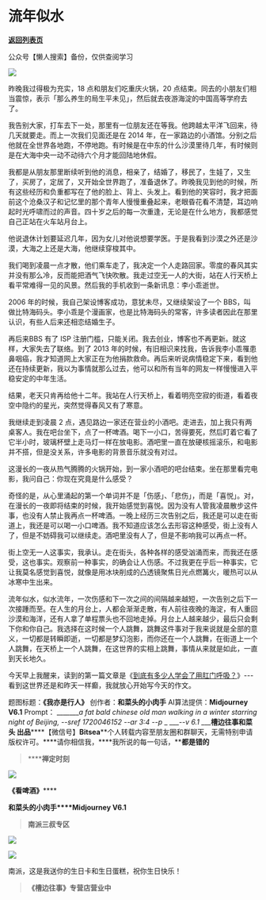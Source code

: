 # 流年似水

[**返回列表页**](/gzh/槽边往事)

公众号【懒人搜索】备份，仅供查阅学习

![](https://mmbiz.qpic.cn/mmbiz_jpg/Ia6gU9JNtkqtLSOSujZZncxc5pTVFhzNHLhIK6XsEqlAZoIOolSkqdyQJJEwLAFPvTkpQxlOdCWOzPyqLSagYg/640?wx_fmt=jpeg&from;=appmsg)

昨晚我过得极为充实，18 点和朋友们吃重庆火锅，20 点结束。同去的小朋友们相当震惊，表示「那么养生的局生平未见」，然后就去夜游海淀的中国高等学府去了。

我告别大家，打车去下一处，那里有一位朋友还在等我。他跨越太平洋飞回来，待几天就要走。而上一次我们见面还是在 2014
年，在一家路边的小酒馆。分别之后他就在全世界各地跑，不停地跑。有时候是在中东的什么沙漠里待几年，有时候则是在大海中央一动不动待六个月才能回陆地休假。

我都是从朋友那里断续听到他的消息，相亲了，结婚了，移民了，生娃了，又生了，买房了，定居了，又开始全世界跑了，准备退休了。昨晚我见到他的时候，所有这些经历和负重都写在了他的脸上、背上、头发上。看到他的笑容时，我才把面前这个沧桑汉子和记忆里的那个青年人慢慢重叠起来，老眼昏花看不清楚，耳边响起时光呼啸而过的声音。四十岁之后的每一次重逢，无论是在什么地方，我都感觉自己正站在火车站月台上。

他说退休计划要延迟几年，因为女儿对他说想要学医。于是我看到沙漠之外还是沙漠，大海之上还是大海，他继续穿梭其中。  

我们喝到凌晨一点才散，他们乘车走了，我决定一个人走路回家。零度的春风其实并没有那么冷，反而能把酒气飞快吹散。我走过空无一人的大街，站在人行天桥上看平常难得一见的风景。然后我的手机收到一条新讯息：李小乖逝世。

2006 年的时候，我自己架设博客成功，意犹未尽，又继续架设了一个
BBS，叫做比特海码头。李小乖是个漫画家，也是比特海码头的常客，许多读者因此在那里认识，有些人后来还相恋结婚生子。

再后来BBS 有了 ISP 注册门槛，只能关闭。我去创业，博客也不再更新。就这样，大家失去了联络。到了 2013
年的时候，有旧相识来找我，告诉我李小乖罹患鼻咽癌，我才知道网上大家正在为他捐款救命。再后来听说病情稳定下来，看到他还在持续更新，我以为事情就那么过去，他可以和所有当年的网友一样慢慢进入平稳安定的中年生活。

结果，老天只肯再给他十二年。我站在人行天桥上，看着明亮空寂的街道，看着夜空中隐约的星光，突然觉得春风又有了寒意。

我继续走到凌晨 2
点，遇见路边一家还在营业的小酒吧。走进去，加上我只有两桌客人。我在吧台坐下，点了一杯啤酒。喝下一小口，苦得要死，然后盯着它看了它半小时，玻璃杯壁上走马灯一样在放电影。酒吧里一直在放硬核摇滚乐，和电影并不搭，但是没关系，许多电影的背景音乐就没有对过。

这漫长的一夜从热气腾腾的火锅开始，到一家小酒吧的吧台结束。坐在那里看完电影，我问自己：你现在究竟是什么感受？

奇怪的是，从心里涌起的第一个单词并不是「伤感」、「悲伤」，而是「喜悦」。对，在漫长的一夜即将结束的时候，我开始感觉到喜悦。因为没有人管我凌晨散步这件事，也没有人禁止我再点一杯啤酒。一晚上经历三次告别之后，我还是可以走在街道上，我还是可以喝一小口啤酒。我不知道应该怎么去形容这种感受，街上没有人了，但是不妨碍我可以继续走。酒吧里没有人了，但是不影响我可以再点一杯。  

街上空无一人这事实，我承认。走在街头，各种各样的感受汹涌而来，而我还在感受，这也事实。观察前一种事实，的确会让人伤感。不过我更在乎后一种事实，它让我莫名感觉到喜悦，就像是用冰块削成的凸透镜聚焦日光点燃篝火，暖热可以从冰寒中生出来。

流年似水，似水流年，一次伤感和下一次之间的间隔越来越短，一次告别之后下一次接踵而至。在人生的月台上，人都会渐渐走散，有人前往夜晚的海淀，有人重回沙漠和海洋，还有人拿了单程票头也不回地走掉。月台上人越来越少，最后只会剩下你和你自己。我选择在这时候一个人跳舞，跳舞这件事对于我来说就是全部的意义，一切都是转瞬即逝，一切都是梦幻泡影，而你还在一个人跳舞，在街道上一个人跳舞，在天桥上一个人跳舞，在这世界的实相上跳舞，事情从来就是如此，一直到天长地久。

今天早上我醒来，读到的第一篇文章是《[到底有多少人学会了用肛门呼吸？](https://mp.weixin.qq.com/s?__biz=MzI2NzIwMTA2NA==&mid=2650394173&idx=1&sn=e20b673528535f62cca93be053c861d7&scene=21#wechat_redirect)》---
看到这世界还是和昨天一样癫，我就放心开始写今天的作文。  

  

题图标题：**《我亦是行人》** 创作者：**和菜头的小肉手** AI算法提供：**Midjourney V6.1** Prompt： ________a
fat bald chinese old man walking in a winter starring night of Beijing, --sref
1720046152 --ar 3:4 --p_ _ ____\--v 6.1_ ___**槽边往事****和菜头
出品**********【微信号】****Bitsea******个人转载内容至朋友圈和群聊天，无需特别申请版权许可。****请你相信我，****我所说的每一句话，****都是错的**

> ******禅定时刻**

![](https://mmbiz.qpic.cn/mmbiz_jpg/Ia6gU9JNtkqtLSOSujZZncxc5pTVFhzNtepiagoJHhx9gq43VSibPQwvzibDCLoLV4kdYy6DMQdTWM7GVVVIebVXQ/640?wx_fmt=jpeg&from;=appmsg)

******《看啤酒**》********

**和菜头的小肉手****Midjourney V6.1**

> **南派三叔专区**

![](https://mmbiz.qpic.cn/mmbiz_jpg/Ia6gU9JNtkqtLSOSujZZncxc5pTVFhzNKU5VlOMInHTIGn1icJ0TW9Xzha0ru6bjde475OSq4OQA8534PIaz6Ng/640?wx_fmt=jpeg&from;=appmsg)

![](https://mmbiz.qpic.cn/mmbiz_jpg/Ia6gU9JNtkqtLSOSujZZncxc5pTVFhzNZ5Hb8KDNIZpKLGeic8vwNSHCC3A0Er2RQ4EZIc0yFmnudTNUHdblr3w/640?wx_fmt=jpeg&from;=appmsg)

南派，这是我送你的生日卡和生日蛋糕，祝你生日快乐！

> **《槽边往事》专营店营业中**

  

